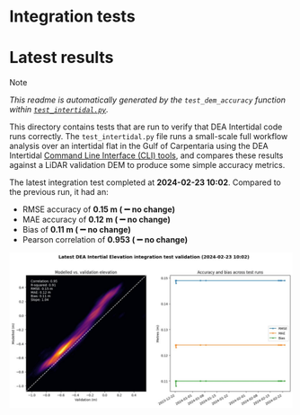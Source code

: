 
Integration tests
=================

# Latest results


> [!NOTE]  
> *This readme is automatically generated by the ``test_dem_accuracy`` function within [``test_intertidal.py``](../tests/test_intertidal.py).*

This directory contains tests that are run to verify that DEA Intertidal code runs correctly. The ``test_intertidal.py`` file runs a small-scale full workflow analysis over an intertidal flat in the Gulf of Carpentaria using the DEA Intertidal [Command Line Interface (CLI) tools](../notebooks/Intertidal_CLI.ipynb), and compares these results against a LiDAR validation DEM to produce some simple accuracy metrics.

The latest integration test completed at **2024-02-23 10:02**. Compared to the previous run, it had an:
- RMSE accuracy of **0.15 m ( :heavy_minus_sign: no change)**
- MAE accuracy of **0.12 m ( :heavy_minus_sign: no change)**
- Bias of **0.11 m ( :heavy_minus_sign: no change)**
- Pearson correlation of **0.953 ( :heavy_minus_sign: no change)**


<img src="validation.jpg" width="950"/>